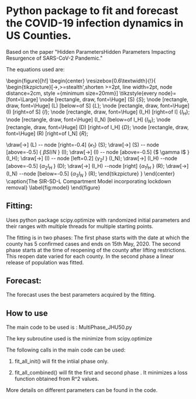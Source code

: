 # Python package to fit and forecast the COVID-19 infection dynamics in US Counties.
Based on the paper "Hidden ParametersHidden Parameters Impacting Resurgence of SARS-CoV-2 Pandemic."


The equations used are:

\begin{figure}[h!]
\begin{center}
\resizebox{0.6\textwidth}{!}{
\begin{tikzpicture}[->,>=stealth',shorten >=2pt, line width=2pt, 
                                  node distance=2cm, style ={minimum size=20mm}]
\tikzstyle{every node}=[font=\Large]
\node [rectangle, draw, font=\Huge] (S) {$S$};
\node [rectangle, draw, font=\Huge] (L) [below=of S] {$L$};
\node [rectangle, draw, font=\Huge] (I) [right=of S] {$I$};
\node [rectangle, draw, font=\Huge] (I_H) [right=of I] {$I_H$};
\node [rectangle, draw, font=\Huge] (I_N) [below=of I_H] {$I_N$};
\node [rectangle, draw, font=\Huge] (D) [right=of I_H] {$D$};
\node [rectangle, draw, font=\Huge] (R) [right=of I_N] {$R$};

\draw[->] (L) -- node [right=-0.4] {$\kappa_1$} (S);
\draw[->] (S) -- node [above=-0.5] {
$\beta SI/N$
} (I);
\draw[->] (I) -- node [above=-0.5] {$ \gamma I$
} (I_H);
\draw[->] (I) -- node [left=0.2] {$\gamma_2 I$
} (I_N);
\draw[->] (I_H) --node [above=-0.5] {$\alpha_2 I_H$
} (D);
\draw[->] (I_H) --node [right] {$\alpha_1 I_H$
} (R);
\draw[->] (I_N) --node [below=-0.5] {$\alpha_3 I_N$
} (R);
\end{tikzpicture}
}
\end{center}
    \caption{The SIR-SD-L Compartment Model incorporating lockdown removal}
    \label{fig:model}
\end{figure}

## Fitting:
Uses python package scipy.optimize with randomized initial parameters and their ranges with multiple threads for
multiple starting points.

The fitting is in two phases: 
The first phase starts with the date at which the county has 5 confirmed cases and ends on 15th May, 2020.
The second phase starts at the time of reopening of the county after lifting restrictions. This reopen date varied for each county.
In the second phase a linear release of population was fitted.

## Forecast: 
The forecast uses the best parameters acquired by the fitting.

## How to use
The main code to be used is : MultiPhase_JHU50.py

The key subroutine used is the minimize from scipy.optimize

The following calls in the main code can be used:

1. fit_all_init() will fit the intiial phase only. 

2. fit_all_combined() will fit  the first and second  phase . It minimizes a loss function obtained from R^2 values.

More details on different parameters can be found in the code.